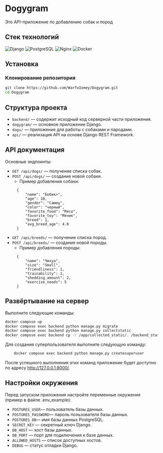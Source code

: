 # Dogygram
Это API-приложение по добавлению собак и пород

## Стек технологий

![Django](https://img.shields.io/badge/Django-092E20?logo=django&logoColor=white)
![PostgreSQL](https://img.shields.io/badge/PostgreSQL-336791?logo=postgresql&logoColor=white)
![Nginx](https://img.shields.io/badge/Nginx-009639?logo=nginx&logoColor=white)
![Docker](https://img.shields.io/badge/Docker-2496ED?logo=docker&logoColor=white)


## Установка

### Клонирование репозитория

```bash
git clone https://github.com/WarfoIomey/Dogygram.git
cd Dogygram
```

## Структура проекта

- `backend/` — содержит исходный код серверной части приложения.
- `dogygram/` — основное приложение Django.
- `dogs/` — приложение для работы с собаками и пародами.
- `api/` — реализация API на основе Django REST Framework.

## API документация

Основные эндпоинты:

- `GET /api/dogs/` — получение списка собак.
- `POST /api/dogs/` — создание новой собаки.
  - Пример добавления собаки:
  ```
    {
        "name": "Бобик>",
        "age": 10,
        "gender": "Самец",
        "color": "черный",
        "favorite_food": "Мясо",
        "favorite_toy": "Мячик",
        "breed": 1,
        "avg_breed_age": 4.0
    }
  ```
- `GET /api/breeds/` — получение списка пород.
- `POST /api/breeds/` — создание новой породы.
  - Пример добавления породы:
  ```
    {
        "name": "Чихуа",
        "size": "Small",
        "friendliness": 1,
        "trainability": 1,
        "shedding_amount": 2,
        "exercise_needs": 5
    }
  ```

## Развёртывание на сервер

Выполните следующие команды:
```bash
docker compose up
docker compose exec backend python manage.py migrate
docker compose exec backend python manage.py collectstatic
docker compose exec backend cp -r /app/collected_static/. /backend_static/static/
```
Для создания суперпользователя выполните следующую команду:
```bash
    docker compose exec backend python manage.py createsuperuser
```

После успешного выполнения этих команд приложение будет доступно по адресу <http://127.0.0.1:8000/>.

## Настройки окружения

Перед запуском приложения настройте переменные окружения (пример в файле .env_example):

- `POSTGRES_USER`— пользователь базы данных.
- `POSTGRES_PASSWORD`— пароль пользователя базы данных.
- `POSTGRES_DB`— имя базы данных PostgreSQL.
- `SECRET_KEY` — секретный ключ Django.
- `DB_HOST` — хост базы данных.
- `DB_PORT` — порт для подключения к базе данных.
- `ALLOWED_HOSTS` — список доступных хостов.
- `DEBUG` — статус отладки Django.